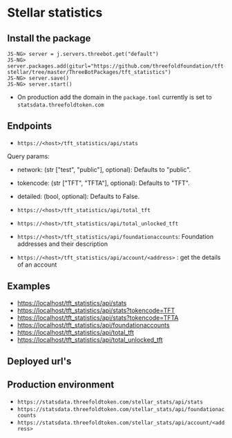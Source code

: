 # Stellar statistics

## Install the package

```python3
JS-NG> server = j.servers.threebot.get("default")
JS-NG> server.packages.add(giturl="https://github.com/threefoldfoundation/tft-stellar/tree/master/ThreeBotPackages/tft_statistics")
JS-NG> server.save()
JS-NG> server.start()
```

- On production add the domain in the `package.toml` currently is set to `statsdata.threefoldtoken.com`

## Endpoints

- `https://<host>/tft_statistics/api/stats`

 Query params:

- network: (str ["test", "public"], optional): Defaults to "public".
- tokencode: (str ["TFT", "TFTA"], optional): Defaults to "TFT".
- detailed: (bool, optional): Defaults to False.

- `https://<host>/tft_statistics/api/total_tft`
- `https://<host>/tft_statistics/api/total_unlocked_tft`
- `https://<host>/tft_statistics/api/foundationaccounts`: Foundation addresses and their description
- `https://<host>/tft_statistics/api/account/<address>` : get the details of an account

## Examples

- <https://localhost/tft_statistics/api/stats>
- <https://localhost/tft_statistics/api/stats?tokencode=TFT>
- <https://localhost/tft_statistics/api/stats?tokencode=TFTA>
- <https://localhost/tft_statistics/api/foundationaccounts>
- <https://localhost/tft_statistics/api/total_tft>
- <https://localhost/tft_statistics/api/total_unlocked_tft>

## Deployed url's

## Production environment

- `https://statsdata.threefoldtoken.com/stellar_stats/api/stats`
- `https://statsdata.threefoldtoken.com/stellar_stats/api/foundationaccounts`
- `https://statsdata.threefoldtoken.com/stellar_stats/api/account/<address>`
